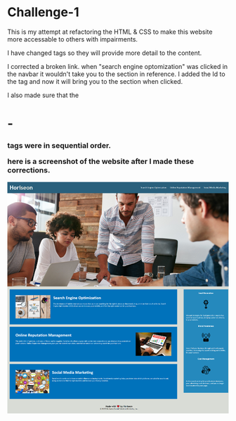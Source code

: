 # Challenge-1

This is my attempt at refactoring the HTML & CSS to make this website more accessable to others with impairments. 

I have changed tags so they will provide more detail to the content.

I corrected a broken link. when "search engine optomization" was clicked in the navbar it wouldn't take you to the section in reference. I added the Id to the tag and now it will bring you to the section when clicked. 

I also made sure that the <h1>-<h3> tags were in sequential order. 

here is a screenshot of the website after I made these corrections.

![](accessiblity/Assets/images/Horiseon%20website.png)